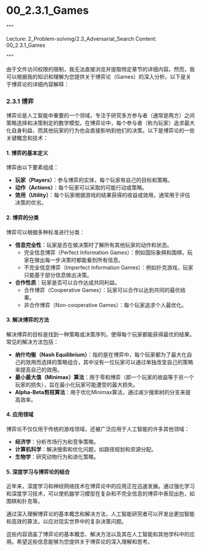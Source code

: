 # 00_2.3.1_Games

"""

Lecture: 2_Problem-solving/2.3_Adversarial_Search
Content: 00_2.3.1_Games

"""

由于文件访问权限的限制，我无法直接浏览并提取特定章节的详细内容。然而，我可以根据我的知识和理解为您提供关于博弈论（Games）的深入分析。以下是关于博弈论的详细内容解释：

### 2.3.1 博弈

博弈论是人工智能中重要的一个领域，专注于研究多方参与者（通常是两方）之间策略选择和决策制定的数学模型。在博弈论中，每个参与者（称为玩家）追求最大化自身利益，而其他玩家的行为也会直接影响到他们的决策。以下是博弈论的一些关键概念和技术：

#### 1. 博弈的基本定义

博弈由以下要素组成：
- **玩家（Players）**：参与博弈的实体，每个玩家有自己的目标和策略。
- **动作（Actions）**：每个玩家可以采取的可能行动或策略。
- **效用（Utility）**：每个玩家根据游戏的结果获得的收益或效用，通常用于评估决策的优劣。

#### 2. 博弈的分类

博弈可以根据多种标准进行分类：
- **信息完全性**：玩家是否在做决策时了解所有其他玩家的动作和状态。
  - 完全信息博弈（Perfect Information Games）：例如国际象棋和围棋，玩家在做出每一步决策时都能看到所有信息。
  - 不完全信息博弈（Imperfect Information Games）：例如扑克游戏，玩家只能基于部分信息做出决策。
- **合作性质**：玩家是否可以合作达成共同利益。
  - 合作博弈（Cooperative Games）：玩家可以合作以达到共同的最优结果。
  - 非合作博弈（Non-cooperative Games）：每个玩家追求个人最优化。

#### 3. 解决博弈的方法

解决博弈的目标是找到一种策略或决策序列，使得每个玩家都能获得最优的结果。常见的解决方法包括：
- **纳什均衡（Nash Equilibrium）**：指的是在博弈中，每个玩家都为了最大化自己的效用而选择的策略组合，其中没有一位玩家可以通过单独改变自己的策略来提高自己的效用。
- **最小最大值（Minimax）算法**：用于零和博弈（即一个玩家的收益等于另一个玩家的损失），旨在最小化玩家可能遭受的最大损失。
- **Alpha-Beta剪枝算法**：用于优化Minimax算法，通过减少搜索树的分支来提高效率。

#### 4. 应用领域

博弈论不仅仅用于传统的游戏领域，还被广泛应用于人工智能的许多其他领域：
- **经济学**：分析市场行为和竞争策略。
- **计算机科学**：解决搜索和优化问题，如路径规划和资源分配。
- **生物学**：研究动物行为和进化策略。

#### 5. 深度学习与博弈论的结合

近年来，深度学习和神经网络技术在博弈论中的应用正在迅速发展。通过强化学习和深度学习技术，可以使机器学习模型在复杂和不完全信息的博弈中表现出色，如围棋和扑克等。

通过深入理解博弈论的基本概念和解决方法，人工智能研究者可以开发出更加智能和高效的算法，以应对现实世界中的复杂决策问题。

这些内容涵盖了博弈论的基本概念、解决方法以及其在人工智能和其他学科中的应用。希望这些信息能够为您提供关于博弈论的深入理解和思考。